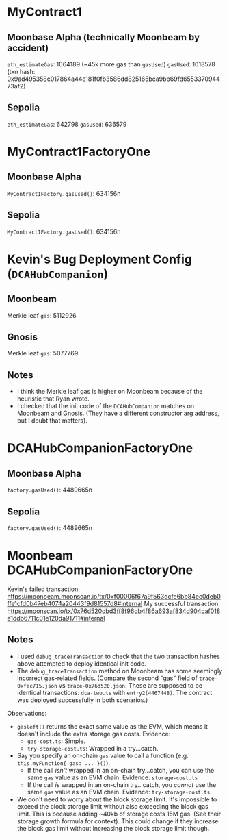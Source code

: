 # MyContract1
## Moonbase Alpha (technically Moonbeam by accident)
`eth_estimateGas`: 1064189 (~45k more gas than `gasUsed`)
`gasUsed`: 1018578 (txn hash: 0x9ad495358c017864a44e181f0fb3586dd825165bca9bb69fd655337094473af2)
## Sepolia
`eth_estimateGas`: 642798
`gasUsed`: 636579

# MyContract1FactoryOne
## Moonbase Alpha
`MyContract1Factory.gasUsed()`: 634156n
## Sepolia
`MyContract1Factory.gasUsed()`: 634156n

# Kevin's Bug Deployment Config (`DCAHubCompanion`)
## Moonbeam
Merkle leaf `gas`: 5112926
## Gnosis
Merkle leaf `gas`: 5077769
## Notes
* I think the Merkle leaf gas is higher on Moonbeam because of the heuristic that Ryan wrote.
* I checked that the init code of the `DCAHubCompanion` matches on Moonbeam and Gnosis. (They have a different constructor arg address, but I doubt that matters).

# DCAHubCompanionFactoryOne
## Moonbase Alpha
`factory.gasUsed()`: 4489665n
## Sepolia
`factory.gasUsed()`: 4489665n

# Moonbeam DCAHubCompanionFactoryOne
Kevin's failed transaction: https://moonbeam.moonscan.io/tx/0xf00006f67a9f563dcfe6bb84ec0deb0ffe1cfd0b47eb4074a20443f9d81557d8#internal
My successful transaction: https://moonscan.io/tx/0x76d520dbd3ff8f96db4f86a693af834d904caf018e1ddb6711c01e120da91711#internal
## Notes
* I used `debug_traceTransaction` to check that the two transaction hashes above attempted to deploy identical init code.
* The `debug_traceTransaction` method on Moonbeam has some seemingly incorrect gas-related fields. (Compare the second "gas" field of `trace-0xfec715.json` vs `trace-0x76d520.json`. These are supposed to be identical transactions: `dca-two.ts` with `entry2(4467448)`. The contract was deployed successfully in both scenarios.)

Observations:
* `gasleft()` returns the exact same value as the EVM, which means it doesn't include the extra storage gas costs. Evidence:
  * `gas-cost.ts`: Simple.
  * `try-storage-cost.ts`: Wrapped in a try...catch.
* Say you specify an on-chain `gas` value to call a function (e.g. `this.myFunction{ gas: ... }()`).
  * If the call _isn't_ wrapped in an on-chain try...catch, you can use the same `gas` value as an EVM chain. Evidence: `storage-cost.ts`
  * If the call _is_ wrapped in an on-chain try...catch, you _cannot_ use the same `gas` value as an EVM chain. Evidence: `try-storage-cost.ts`.
* We don't need to worry about the block storage limit. It's impossible to exceed the block storage limit without also exceeding the block gas limit. This is because adding ~40kb of storage costs 15M gas. (See their storage growth formula for context). This could change if they increase the block gas limit without increasing the block storage limit though.
